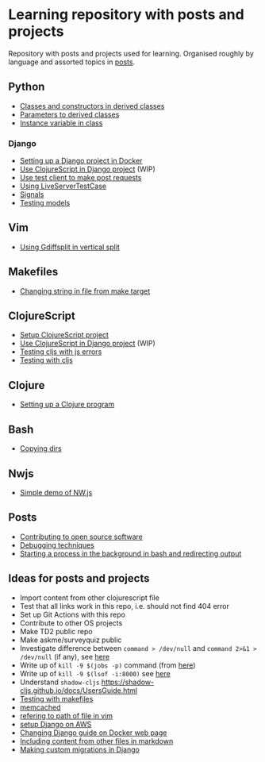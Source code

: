 # Learning repository with posts and projects

Repository with posts and projects used for learning. Organised roughly by language and assorted topics in [posts](posts/).

## Python
* [Classes and constructors in derived classes](python/1/)
* [Parameters to derived classes](python/2/)
* [Instance variable in class](python/3/)

### Django
* [Setting up a Django project in Docker](python/django/1/)
* [Use ClojureScript in Django project](python/django/2/) (WIP)
* [Use test client to make post requests](python/django/4/)
* [Using LiveServerTestCase](python/django/5/)
* [Signals](python/django/6)
* [Testing models](python/django/7)

## Vim
* [Using Gdiffsplit in vertical split](vim/1/README.md)

## Makefiles
* [Changing string in file from make target](makefiles/1/)

## ClojureScript
* [Setup ClojureScript project](clojurescript/1/)
* [Use ClojureScript in Django project](python/django/2/) (WIP)
* [Testing cljs with js errors](clojurescript/3/)
* [Testing with cljs](clojurescript/2/)

## Clojure
* [Setting up a Clojure program](clojure/1/)

## Bash
* [Copying dirs](bash/1/)

## Nwjs
* [Simple demo of NW.js](nwjs/1/)

## Posts
* [Contributing to open source software](posts/12.md)
* [Debugging techniques](posts/14.md)
* [Starting a process in the background in bash and redirecting output](posts/15.md)

## Ideas for posts and projects
* Import content from other clojurescript file
* Test that all links work in this repo, i.e. should not find 404 error
* Set up Git Actions with this repo
* Contribute to other OS projects
* Make TD2 public repo
* Make askme/surveyquiz public
* Investigate difference between `command > /dev/null` and `command 2>&1 > /dev/null` (if any), see [here](posts/15.md)
* Write up of `kill -9 $(jobs -p)` command (from [here](https://unix.stackexchange.com/questions/43527/kill-all-background-jobs))
* Write up of `kill -9 $(lsof -i:8000)` see [here](https://stackoverflow.com/questions/33615683/how-to-access-the-pid-from-an-lsof)
* Understand `shadow-cljs` https://shadow-cljs.github.io/docs/UsersGuide.html
* [Testing with makefiles](posts/5.md)
* [memcached](posts/6.md)
* [refering to path of file in vim](posts/7.md)
* [setup Django on AWS](posts/8.md)
* [Changing Django guide on Docker web page](posts/9.md)
* [Including content from other files in markdown](posts/2.md)
* [Making custom migrations in Django](python/django/3/README.md)
